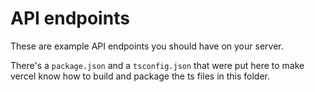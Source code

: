 # API endpoints

These are example API endpoints you should have on your server.

There's a `package.json` and a `tsconfig.json` that were put here to make vercel know how to build and package the ts files in this folder.
